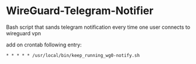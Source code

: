 # WireGuard-Telegram-Notifier
Bash script that sands telegram notification every time one user connects to wireguard vpn


add on crontab following entry:
```
* * * * * /usr/local/bin/keep_running_wg0-notify.sh
```


